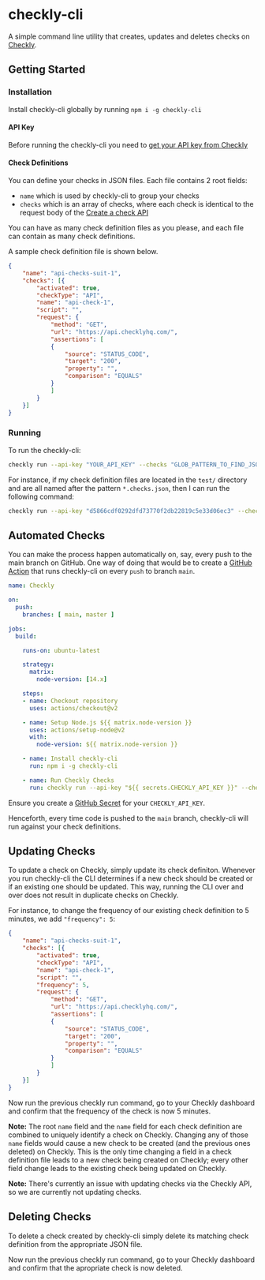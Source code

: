 # checkly-cli

A simple command line utility that creates, updates and deletes checks on [Checkly](https://checklyhq.com).

## Getting Started

### Installation

Install checkly-cli globally by running `npm i -g checkly-cli`

#### API Key

Before running the checkly-cli you need to [get your API key from Checkly](https://app.checklyhq.com/account/api-keys)

#### Check Definitions

You can define your checks in JSON files. Each file contains 2 root fields:

- `name` which is used by checkly-cli to group your checks
- `checks` which is an array of checks, where each check is identical to the request body of the [Create a check API](https://checklyhq.com/docs/api/#operation/postV1Checks)

You can have as many check definition files as you please, and each file can contain as many check definitions.

A sample check definition file is shown below.

```json
{
    "name": "api-checks-suit-1",
    "checks": [{
        "activated": true,
        "checkType": "API",
        "name": "api-check-1",
        "script": "",
        "request": {
            "method": "GET",
            "url": "https://api.checklyhq.com/",
            "assertions": [
            {
                "source": "STATUS_CODE",
                "target": "200",
                "property": "",
                "comparison": "EQUALS"
            }
            ]
        }
    }]
}
```

### Running 

To run the checkly-cli:

```bash
checkly run --api-key "YOUR_API_KEY" --checks "GLOB_PATTERN_TO_FIND_JSON_FILES"
```

For instance, if my check definition files are located in the `test/` directory and are all named after the pattern `*.checks.json`, then I can run the following command:

```bash
checkly run --api-key "d5866cdf0292dfd73770f2db22819c5e33d06ec3" --checks "tests/*.checks.json"
```

## Automated Checks

You can make the process happen automatically on, say, every push to the main branch on GitHub. One way of doing that would be to create a [GitHub Action](https://docs.github.com/en/actions) that runs checkly-cli on every `push` to branch `main`.

```yml
name: Checkly

on:
  push:
    branches: [ main, master ]

jobs:
  build:

    runs-on: ubuntu-latest

    strategy:
      matrix:
        node-version: [14.x]

    steps:
    - name: Checkout repository
      uses: actions/checkout@v2

    - name: Setup Node.js ${{ matrix.node-version }}
      uses: actions/setup-node@v2
      with:
        node-version: ${{ matrix.node-version }}

    - name: Install checkly-cli
      run: npm i -g checkly-cli

    - name: Run Checkly Checks
      run: checkly run --api-key "${{ secrets.CHECKLY_API_KEY }}" --checks "tests/*.checks.json"

```

Ensure you create a [GitHub Secret](https://docs.github.com/en/actions/security-guides/encrypted-secrets) for your `CHECKLY_API_KEY`.

Henceforth, every time code is pushed to the `main` branch, checkly-cli will run against your check definitions.

## Updating Checks

To update a check on Checkly, simply update its check definiton. Whenever you run checkly-cli the CLI determines if a new check should be created or if an existing one should be updated. This way, running the CLI over and over does not result in duplicate checks on Checkly.

For instance, to change the frequency of our existing check definition to 5 minutes, we add `"frequency": 5`:

```json
{
    "name": "api-checks-suit-1",
    "checks": [{
        "activated": true,
        "checkType": "API",
        "name": "api-check-1",
        "script": "",
        "frequency": 5,
        "request": {
            "method": "GET",
            "url": "https://api.checklyhq.com/",
            "assertions": [
            {
                "source": "STATUS_CODE",
                "target": "200",
                "property": "",
                "comparison": "EQUALS"
            }
            ]
        }
    }]
}
```

Now run the previous checkly run command, go to your Checkly dashboard and confirm that the frequency of the check is now 5 minutes.

**Note:** The root `name` field and the `name` field for each check definition are combined to uniquely identify a check on Checkly. Changing any of those `name` fields would cause a new check to be created (and the previous ones deleted) on Checkly. This is the only time changing a field in a check definition file leads to a new check being created on Checkly; every other field change leads to the existing check being updated on Checkly.

**Note:** There's currently an issue with updating checks via the Checkly API, so we are currently not updating checks.

## Deleting Checks

To delete a check created by checkly-cli simply delete its matching check definition from the appropriate JSON file.

Now run the previous checkly run command, go to your Checkly dashboard and confirm that the apropriate check is now deleted.
